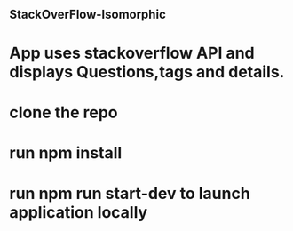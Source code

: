 ## StackOverFlow-Isomorphic
# App  uses stackoverflow API and displays Questions,tags and details.

# clone the repo
# run npm install
# run npm run start-dev to launch application locally
